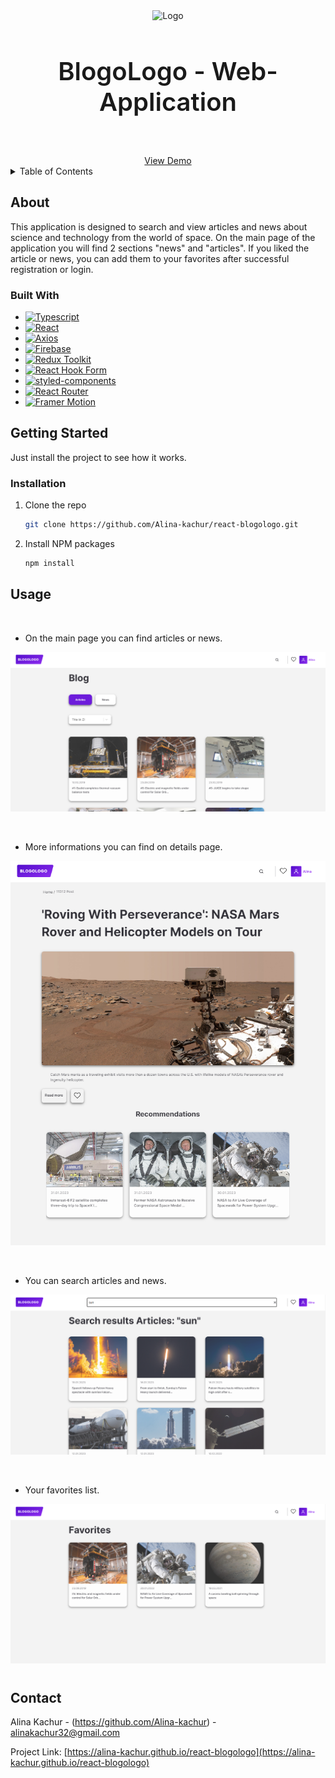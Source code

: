 <div  align="center">
<img src="/src/assets/icon/logo.svg" alt="Logo" width="200" height="125">
<h1 align="center">
  <a href="https://github.com/Alina-kachur/react-blogologo">
    
  </a>
</h1>
</div>

<div align="center">
  <h1 style="font-size: 40px; font-weight: 600">BlogoLogo - Web-Application </h1>
  <br />
  <br />
  <a href="https://alina-kachur.github.io/react-blogologo/">View Demo</a>
</div>

<details>
  <summary>Table of Contents</summary>
  <ol>
    <li>
      <a href="#about">About</a>
      <ul>
        <li><a href="#built-with">Built With</a></li>
      </ul>
    </li>
    <li>
      <a href="#getting-started">Getting Started</a>
      <ul>
        <li><a href="#installation">Installation</a></li>
      </ul>
    </li>    
    <li><a href="#usage">Contact</a></li>
    <li><a href="#contact">Contact</a></li>
  </ol>
</details>

## About

This application is designed to search and view articles and news about science and technology from the world of space. On the main page of the application you will find 2 sections "news" and "articles".
If you liked the article or news, you can add them to your favorites after successful registration or login.

### Built With

- [![Typescript][typescriptlang.org]][typescript-url]
- [![React][react.js]][react-url]
- [![Axios][axios-http.com]][axios-url]
- [![Firebase][firebase.google.com]][firebase-url]
- [![Redux Toolkit][redux-toolkit.js.org]][redux-url]
- [![React Hook Form][react-hook-form.com]][react-hook-form-url]
- [![styled-components][styled-components]][styled-components-url]
- [![React Router][reactrouter.com]][react-router-url]
- [![Framer Motion][framer.com]][framer-url]

## Getting Started

Just install the project to see how it works.

### Installation

1. Clone the repo
   ```sh
   git clone https://github.com/Alina-kachur/react-blogologo.git
   ```
2. Install NPM packages

   ```sh
   npm install
   ```

## Usage

<br>

- On the main page you can find articles or news.

![Screen](/readme/main.png)

<br>

- More informations you can find on details page.

![Details](/readme/details.png)

<br/>

- You can search articles and news.

![Search](/readme/search.png)

<br/>

- Your favorites list.

![Favotites](/readme/favorites.png)

#

## Contact

Alina Kachur - (https://github.com/Alina-kachur) - alinakachur32@gmail.com

Project Link: [https://alina-kachur.github.io/react-blogologo](https://alina-kachur.github.io/react-blogologo)

[typescriptlang.org]: https://img.shields.io/badge/-Typescript-blue?style=for-the-badge&logo=typescript&logoColor=white
[typescript-url]: https://www.typescriptlang.org/
[react.js]: https://img.shields.io/badge/React-20232A?style=for-the-badge&logo=react&logoColor=61DAFB
[react-url]: https://reactjs.org/
[axios-http.com]: https://img.shields.io/badge/-axios-671ddf?style=for-the-badge&logo=axios&logoColor=white
[axios-url]: https://axios-http.com/ru/docs/intro
[firebase.google.com]: https://img.shields.io/badge/-firebase-5f6368?style=for-the-badge&logo=firebase&logoColor=orange
[firebase-url]: https://firebase.google.com/docs/
[redux-toolkit.js.org]: https://img.shields.io/badge/-redux--toolkit-764abc?style=for-the-badge&logo=redux&logoColor=white
[redux-url]: https://redux-toolkit.js.org/
[react-hook-form.com]: https://img.shields.io/badge/-react--hook--form-1e2a4a?style=for-the-badge&logo=react-hook-form&logoColor=ec5990
[react-hook-form-url]: https://react-hook-form.com/
[github.com/rt2zz/redux-persist]: https://img.shields.io/badge/-redux--persist-persist?style=for-the-badge
[persist-url]: https://github.com/rt2zz/redux-persist#readme
[styled-components]: https://img.shields.io/badge/-styled--components-35495E?style=for-the-badge&logo=styled-components&logoColor=pink
[styled-components-url]: https://styled-components.com/
[framer.com]: https://img.shields.io/badge/-framer--motion-DD0031?style=for-the-badge&logo=framer&logoColor=black
[framer-url]: https://www.framer.com/
[react-select.com]: https://img.shields.io/badge/-react--select-FF3E00?style=for-the-badge
[react-select-url]: https://react-select.com/home
[reactrouter.com]: https://img.shields.io/badge/-react--router-563D7C?style=for-the-badge&logo=react-router&logoColor=white
[react-router-url]: https://reactrouter.com/
